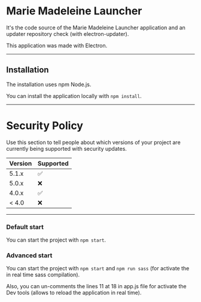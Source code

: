 # Marie Madeleine Launcher
It's the code source of the Marie Madeleine Launcher application and an updater repository check (with electron-updater).

This application was made with Electron.

- - -

## Installation
The installation uses npm Node.js.

You can install the application locally with `npm install`.

- - -

# Security Policy

Use this section to tell people about which versions of your project are
currently being supported with security updates.

| Version | Supported          |
| ------- | ------------------ |
| 5.1.x   | :white_check_mark: |
| 5.0.x   | :x:                |
| 4.0.x   | :white_check_mark: |
| < 4.0   | :x:                |

- - -

### Default start
You can start the project with `npm start`.

### Advanced start
You can start the project with `npm start` and `npm run sass` (for activate the in real time sass compilation).

Also, you can un-comments the lines 11 at 18 in app.js file for activate the Dev tools (allows to reload the application in real time).
